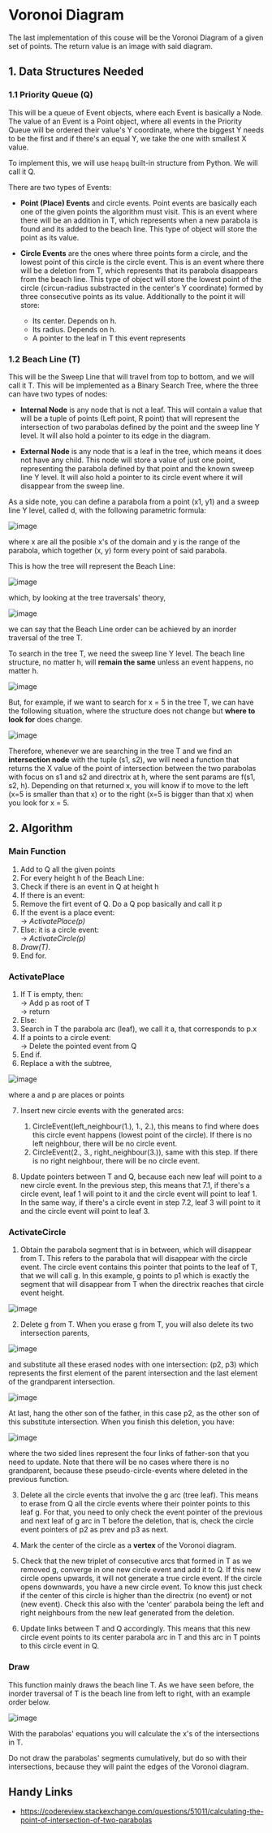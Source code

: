 # Voronoi Diagram

The last implementation of this couse will be the Voronoi Diagram of a given set of points. The return value is an image with said diagram.

## 1. Data Structures Needed

### 1.1 Priority Queue (Q)

This will be a queue of Event objects, where each Event is basically a Node. The value of an Event is a Point object, where all events in the Priority Queue will be ordered their value's Y coordinate, where the biggest Y needs to be the first and if there's an equal Y, we take the one with smallest X value. <br />

To implement this, we will use `heapq` built-in structure from Python. We will call it Q. <br />

There are two types of Events: 

- **Point (Place) Events** and circle events. Point events are basically each one of the given points the algorithm must visit. This is an event where there will be an addition in T, which represents when a new parabola is found and its added to the beach line. This type of object will store the point as its value.

- **Circle Events** are the ones where three points form a circle, and the lowest point of this circle is the circle event. This is an event where there will be a deletion from T, which represents that its parabola disappears from the beach line. This type of object will store the lowest point of the circle (circun-radius substracted in the center's Y coordinate) formed by three consecutive points as its value. Additionally to the point it will store:

    - Its center. Depends on h.
    - Its radius. Depends on h.
    - A pointer to the leaf in T this event represents

### 1.2 Beach Line (T)

This will be the Sweep Line that will travel from top to bottom, and we will call it T. This will be implemented as a Binary Search Tree, where the three can have two types of nodes:

- **Internal Node** is any node that is not a leaf. This will contain a value that will be a tuple of points (Left point, R point) that will represent the intersection of two parabolas defined by the point and the sweep line Y level. It will also hold a pointer to its edge in the diagram.

- **External Node** is any node that is a leaf in the tree, which means it does not have any child. This node will store a value of just one point, representing the parabola defined by that point and the known sweep line Y level. It will also hold a pointer to its circle event where it will disappear from the sweep line.

As a side note, you can define a parabola from a point (x1, y1) and a sweep line Y level, called d, with the following parametric formula: <br />

![image](https://github.com/the-other-mariana/computational-geometry/blob/master/voronoi/res/formula-p.png?raw=true) <br />

where x are all the posible x's of the domain and y is the range of the parabola, which together (x, y) form every point of said parabola. <br />

This is how the tree will represent the Beach Line: <br />

![image](https://github.com/the-other-mariana/computational-geometry/blob/master/voronoi/res/T-structure.png?raw=true) <br />

which, by looking at the tree traversals' theory,

![image](https://github.com/the-other-mariana/computational-geometry/blob/master/voronoi/res/tree-traversals.png?raw=true) <br />

we can say that the Beach Line order can be achieved by an inorder traversal of the tree T.

To search in the tree T, we need the sweep line Y level. The beach line structure, no matter h, will **remain the same** unless an event happens, no matter h. 

![image](https://github.com/the-other-mariana/computational-geometry/blob/master/voronoi/res/h-level.png?raw=true) <br />

But, for example, if we want to search for x = 5 in the tree T, we can have the following situation, where the structure does not change but **where to look for** does change.

![image](https://github.com/the-other-mariana/computational-geometry/blob/master/voronoi/res/search-x5.png?raw=true) <br />

Therefore, whenever we are searching in the tree T and we find an **intersection node** with the tuple (s1, s2), we will need a function that returns the X value of the point of intersection between the two parabolas with focus on s1 and s2 and directrix at h, where the sent params are f(s1, s2, h). Depending on that returned x, you will know if to move to the left (x=5 is smaller than that x) or to the right (x=5 is bigger than that x) when you look for x = 5.

## 2. Algorithm


### Main Function

1. Add to Q all the given points
2. For every height h of the Beach Line:
3. Check if there is an event in Q at height h
4. If there is an event:
5. Remove the firt event of Q. Do a Q pop basically and call it p
6. If the event is a place event: <br />
    -> *ActivatePlace(p)*
7. Else: it is a circle event: <br />
    -> *ActivateCircle(p)*
8. *Draw(T)*.
9. End for.

### ActivatePlace

1. If T is empty, then: <br />
   -> Add p as root of T <br />
   -> return
2. Else: <br />
3. Search in T the parabola arc (leaf), we call it a, that corresponds to p.x
4. If a points to a circle event: <br />
   -> Delete the pointed event from Q
5. End if.
6. Replace a with the subtree, <br />

![image](https://github.com/the-other-mariana/computational-geometry/blob/master/voronoi/res/subtree.png?raw=true) <br />

where a and p are places or points

7. Insert new circle events with the generated arcs: <br />

    1. CircleEvent(left_neighbour(1.), 1., 2.), this means to find where does this circle event happens (lowest point of the circle). If there is no left neighbour, there will be no circle event.
    2. CircleEvent(2., 3., right_neighbour(3.)), same with this step. If there is no right neighbour, there will be no circle event.

8. Update pointers between T and Q, because each new leaf will point to a new circle event. In the previous step, this means that 7.1, if there's a circle event, leaf 1 will point to it and the circle event will point to leaf 1. In the same way, if there's a circle event in step 7.2, leaf 3 will point to it and the circle event will point to leaf 3.

### ActivateCircle

1. Obtain the parabola segment that is in between, which will disappear from T. This refers to the parabola that will disappear with the circle event. The circle event contains this pointer that points to the leaf of T, that we will call g. In this example, g points to p1 which is exactly the segment that will disappear from T when the directrix reaches that circle event height. <br />

![image](https://github.com/the-other-mariana/computational-geometry/blob/master/voronoi/res/parabola-inbetween.png?raw=true) <br />

2. Delete g from T. When you erase g from T, you will also delete its two intersection parents, <br />

![image](https://github.com/the-other-mariana/computational-geometry/blob/master/voronoi/res/erase-from-T.png?raw=true) <br />

and substitute all these erased nodes with one intersection: (p2, p3) which represents the first element of the parent intersection and the last element of the grandparent intersection. <br />

![image](https://github.com/the-other-mariana/computational-geometry/blob/master/voronoi/res/substitute-T.png?raw=true) <br />

At last, hang the other son of the father, in this case p2, as the other son of this substitute intersection. When you finish this deletion, you have: <br />

![image](https://github.com/the-other-mariana/computational-geometry/blob/master/voronoi/res/erased.png?raw=true) <br />

where the two sided lines represent the four links of father-son that you need to update. Note that there will be no cases where there is no grandparent, because these pseudo-circle-events where deleted in the previous function.

3. Delete all the circle events that involve the g arc (tree leaf). This means to erase from Q all the circle events where their pointer points to this leaf g. For that, you need to only check the event pointer of the previous and next leaf of g arc in T before the deletion, that is, check the circle event pointers of p2 as prev and p3 as next.

4. Mark the center of the circle as a **vertex** of the Voronoi diagram.

5. Check that the new triplet of consecutive arcs that formed in T as we removed g, converge in one new circle event and add it to Q. If this new circle opens upwards, it will not generate a true circle event.  If the circle opens downwards, you have a new circle event. To know this just check if the center of this circle is higher than the directrix (no event) or not (new event). Check this also with the 'center' parabola being the left and right neighbours from the new leaf generated from the deletion.

6. Update links between T and Q accordingly. This means that this new circle event points to its center parabola arc in T and this arc in T points to this circle event in Q.

### Draw

This function mainly draws the beach line T. As we have seen before, the inorder traversal of T is the beach line from left to right, with an example order below. <br />

![image](https://github.com/the-other-mariana/computational-geometry/blob/master/voronoi/res/draw.png?raw=true) <br />

With the parabolas' equations you will calculate the x's of the intersections in T.

Do not draw the parabolas' segments cumulatively, but do so with their intersections, because they will paint the edges of the Voronoi diagram.

## Handy Links

- https://codereview.stackexchange.com/questions/51011/calculating-the-point-of-intersection-of-two-parabolas <br />